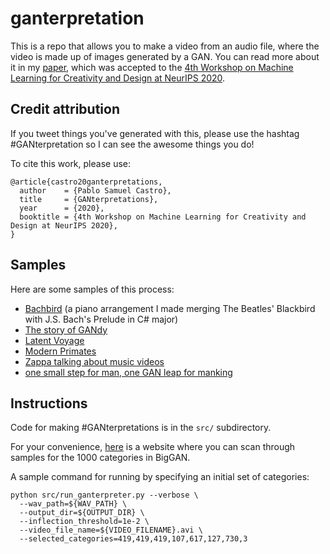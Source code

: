 # ganterpretation
This is a repo that allows you to make a video from an audio file, where the video is made up of images generated by a GAN.
You can read more about it in my [paper](https://github.com/psc-g/ganterpretation/blob/master/ganterpretations.pdf), which was accepted to the [4th Workshop on Machine Learning for Creativity and Design at NeurIPS 2020](https://neurips2020creativity.github.io/).

## Credit attribution

If you tweet things you've generated with this, please use the hashtag #GANterpretation so I can see the awesome things you do!

To cite this work, please use:

```
@article{castro20ganterpretations,
  author    = {Pablo Samuel Castro},
  title     = {GANterpretations},
  year      = {2020},
  booktitle = {4th Workshop on Machine Learning for Creativity and Design at NeurIPS 2020},
}
```

## Samples

Here are some samples of this process:
-  [Bachbird](https://twitter.com/pcastr/status/1181767820834721792) (a piano arrangement I made merging The Beatles' Blackbird with J.S. Bach's Prelude in C# major)
-  [The story of GANdy](https://twitter.com/pcastr/status/1213296573804941312)
-  [Latent Voyage](https://twitter.com/pcastr/status/1197373969474736129)
-  [Modern Primates](https://twitter.com/pcastr/status/1197517036211097601)
-  [Zappa talking about music videos](https://twitter.com/pcastr/status/1182227164843958272)
-  [one small step for man, one GAN leap for manking](https://twitter.com/pcastr/status/1217833237092950017)


## Instructions

Code for making #GANterpretations is in the `src/` subdirectory.

For your convenience, [here](https://psc-g.github.io/ganterpretation/all_samples.html) is a website where you can scan through samples for the 1000 categories in BigGAN.

A sample command for running by specifying an initial set of categories:

```
python src/run_ganterpreter.py --verbose \
  --wav_path=${WAV_PATH} \
  --output_dir=${OUTPUT_DIR} \
  --inflection_threshold=1e-2 \
  --video_file_name=${VIDEO_FILENAME}.avi \
  --selected_categories=419,419,419,107,617,127,730,3
```
